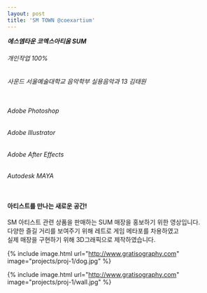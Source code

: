 ```yaml
---
layout: post
title: 'SM TOWN @coexartium'
---
```

**_에스엠타운 코엑스아티움 SUM_** <br/>
###### _개인작업 100%_<br/>
###### _사운드 서울예술대학교 음악학부 실용음악과 13 김태원_ <br/><br/> 
###### _Adobe Photoshop_ <br/>
###### _Adobe Illustrator_ <br/>
###### _Adobe After Effects_ <br/>
###### _Autodesk MAYA_ <br/><br/>
__아티스트를 만나는 새로운 공간!__ <br/><br/>
SM 아티스트 관련 상품을 판매하는 SUM 매장을 홍보하기 위한 영상입니다. <br/>
다양한 즐길 거리를 보여주기 위해 레트로 게임 메타포를 차용하였고 <br/>
실제 매장을 구현하기 위해 3D그래픽으로 제작하였습니다. <br/>

{% include image.html url="http://www.gratisography.com" image="projects/proj-1/dog.jpg" %}

{% include image.html url="http://www.gratisography.com" image="projects/proj-1/wall.jpg" %}
